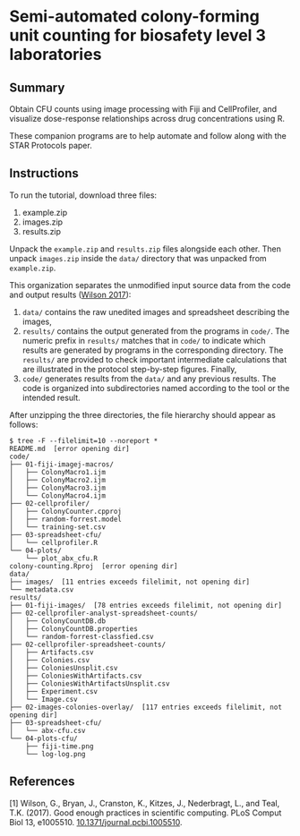 Semi-automated colony-forming unit counting for biosafety level 3 laboratories
==============================================================================

Summary
-------

Obtain CFU counts using image processing with Fiji and CellProfiler, and
visualize dose-response relationships across drug concentrations using R.

These companion programs are to help automate and follow along with the STAR
Protocols paper.

Instructions
------------

To run the tutorial, download three files:

1. example.zip
2. images.zip
3. results.zip

Unpack the `example.zip` and `results.zip` files alongside each other.  Then
unpack `images.zip` inside the `data/` directory that was unpacked from
`example.zip`.

This organization separates the unmodified input source data from the code and
output results ([Wilson 2017](#1)):

1. `data/` contains the raw unedited images and spreadsheet describing the
   images,
2. `results/` contains the output generated from the programs in `code/`.  The
   numeric prefix in `results/` matches that in `code/` to indicate which
   results are generated by programs in the corresponding directory.  The
   `results/` are provided to check important intermediate calculations that
   are illustrated in the protocol step-by-step figures.  Finally,
3. `code/` generates results from the `data/` and any previous results.  The
   code is organized into subdirectories named according to the tool or the
   intended result.

After unzipping the three directories, the file hierarchy should appear as
follows:

```console
$ tree -F --filelimit=10 --noreport *
README.md  [error opening dir]
code/
├── 01-fiji-imagej-macros/
│   ├── ColonyMacro1.ijm
│   ├── ColonyMacro2.ijm
│   ├── ColonyMacro3.ijm
│   └── ColonyMacro4.ijm
├── 02-cellprofiler/
│   ├── ColonyCounter.cpproj
│   ├── random-forrest.model
│   └── training-set.csv
├── 03-spreadsheet-cfu/
│   └── cellprofiler.R
└── 04-plots/
    └── plot_abx_cfu.R
colony-counting.Rproj  [error opening dir]
data/
├── images/  [11 entries exceeds filelimit, not opening dir]
└── metadata.csv
results/
├── 01-fiji-images/  [78 entries exceeds filelimit, not opening dir]
├── 02-cellprofiler-analyst-spreadsheet-counts/
│   ├── ColonyCountDB.db
│   ├── ColonyCountDB.properties
│   └── random-forrest-classfied.csv
├── 02-cellprofiler-spreadsheet-counts/
│   ├── Artifacts.csv
│   ├── Colonies.csv
│   ├── ColoniesUnsplit.csv
│   ├── ColoniesWithArtifacts.csv
│   ├── ColoniesWithArtifactsUnsplit.csv
│   ├── Experiment.csv
│   └── Image.csv
├── 02-images-colonies-overlay/  [117 entries exceeds filelimit, not opening dir]
├── 03-spreadsheet-cfu/
│   └── abx-cfu.csv
└── 04-plots-cfu/
    ├── fiji-time.png
    └── log-log.png
```

References
----------

<a id="1">[1]</a>
Wilson, G., Bryan, J., Cranston, K., Kitzes, J., Nederbragt, L., and Teal,
T.K. (2017). Good enough practices in scientific computing. PLoS Comput 
Biol 13, e1005510. 
[10.1371/journal.pcbi.1005510](https://doi.org/10.1371/journal.pcbi.1005510).
